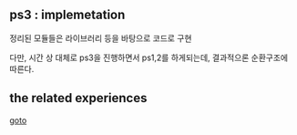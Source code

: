 ## ps3 : implemetation

정리된 모듈들은 라이브러리 등을 바탕으로 코드로 구현

다만, 시간 상 대체로 ps3을 진행하면서 ps1,2를 하게되는데, 결과적으론 순환구조에 따른다.

## the related experiences
[goto](https://github.com/devsacti/ProblemSolving/blob/main/PS_major_experience/ps3.md)